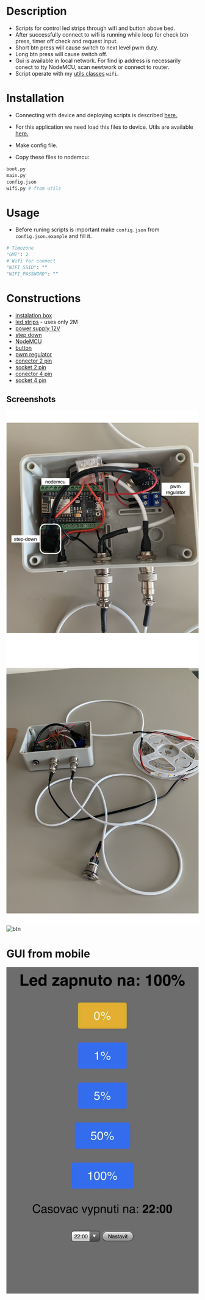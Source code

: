 # Description
- Scripts for control led strips through wifi and button above bed.
- After successfully connect to wifi is running while loop for check btn press, timer off check and request input.
- Short btn press will cause switch to next level pwm duty.
- Long btn press will cause switch off.
- Gui is available in local network. For find ip address is necessarily conect to tty NodeMCU, scan newtwork or connect to router.
- Script operate with my [utils classes](https://github.com/vichi99/ESP8266/tree/master/utils) `wifi`.

# Installation

- Connecting with device and deploying scripts is described [here.](https://github.com/vichi99/ESP8266/blob/master/Deploy_MicroPython_scripts.md)

- For this application we need load this files to device. Utils are available [here.](https://github.com/vichi99/ESP8266/tree/master/utils)

- Make config file.

- Copy these files to nodemcu:

```sh
boot.py
main.py
config.json
wifi.py # from utils
```

# Usage

- Before runing scripts is important make `config.json` from `config.json.example` and fill it.

```python
# Timezone
"GMT": 2
# Wifi for connect
"WIFI_SSID": ""
"WIFI_PASSWORD": ""
```

# Constructions
- [instalation box](https://www.hadex.cz/o158a-instalacni-krabicka-b120-120x80x50mm/)
- [led strips](https://www.hadex.cz/k011a-100-led-pasek-10mm-bily-teply-60x-led5730m-ip20-civka-5m/) - uses only 2M
- [power supply 12V](https://www.hadex.cz/g721-napajec-sagemcom-xkd-2000ic120-24w-12v2a-konc55x21mm/)
- [step down](https://www.hadex.cz/m406-napajeci-modul-step-down-menic-3a-s-lm2596/)
- [NodeMCU](https://www.hadex.cz/m430e-modul-nodemcu-lua-wifi-esp8266-cp2102-vyvojovy-modul/)
- [button](https://www.hadex.cz/l228a-tlacitko-off-on-gq16f-10dm-250v3a-cervene-prosvetleni-12v/)
- [pwm regulator](https://www.hadex.cz/m369-vykonovy-spinac-mosfet-pwm-15a-400w-modul-xy-mos/)
- [conector 2 pin](https://www.hadex.cz/d575-gx12-konektor-2p-panelovy/)
- [socket 2 pin](https://www.hadex.cz/d576-gx12-zdirka-2p-na-kabel/)
- [conector 4 pin](https://www.hadex.cz/d575b-gx12-konektor-4p-panelovy/)
- [socket 4 pin](https://www.hadex.cz/d576b-gx12-zdirka-4p-na-kabel/)
    
## Screenshots
![box](imgs/box.png)
![box_2](imgs/box_2.png)
![btn](imgs/btn.png)

# GUI from mobile
![screen](imgs/screen_mobile.png)
